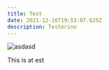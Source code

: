 ```yaml
---
title: Test
date: 2021-12-16T19:53:07.625Z
description: Testerino
---
```

![asdasd](/img/keybs.jpg)

This is at est